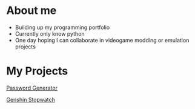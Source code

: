 # About me
- Building up my programming portfolio
- Currently only know python
- One day hoping I can collaborate in videogame modding or emulation projects

# My Projects
[Password Generator](https://github.com/Wolfmyths/password-generator)

[Genshin Stopwatch](https://github.com/Wolfmyths/Genshin-Stopwatch)
